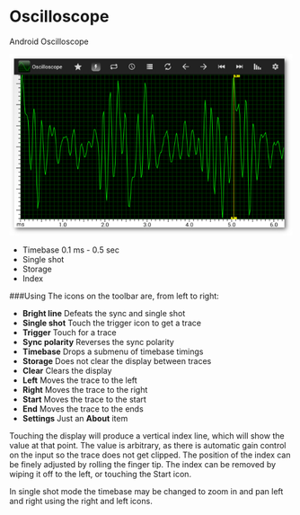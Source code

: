 Oscilloscope
============

Android Oscilloscope

![](https://github.com/billthefarmer/billthefarmer.github.io/raw/master/images/Scope.png)

 *  Timebase 0.1 ms - 0.5 sec
 *  Single shot
 *  Storage
 *  Index

###Using
 The icons on the toolbar are, from left to right:
 
 *  **Bright line** Defeats the sync and single shot
 *  **Single shot** Touch the trigger icon to get a trace
 *  **Trigger** Touch for a trace
 *  **Sync polarity** Reverses the sync polarity
 *  **Timebase** Drops a submenu of timebase timings
 *  **Storage** Does not clear the display between traces
 *  **Clear** Clears the display
 *  **Left** Moves the trace to the left
 *  **Right** Moves the trace to the right
 *  **Start** Moves the trace to the start
 *  **End** Moves the trace to the ends
 *  **Settings** Just an **About** item

Touching the display will produce a vertical index line, which will show the value at that point. The value is arbitrary, as there is automatic gain control on the input so the trace does not get clipped. The position of the index can be finely adjusted by rolling the finger tip. The index can be removed by wiping it off to the left, or touching the Start icon.

In single shot mode the timebase may be changed to zoom in and pan left and right using the right and left icons.
